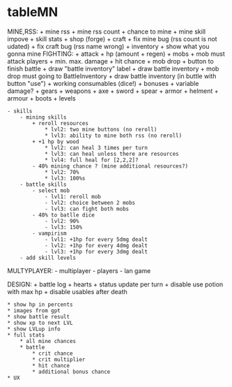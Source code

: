 # tableMN
MINE,RSS:
	+ mine rss
	+ mine rss count
	+ chance to mine
	+ mine skill impove
	+ skill stats
	+ shop (forge)
	+ craft
	+ fix mine bug (rss count is not udated)
	+ fix craft bug (rss name wrong)
	+ inventory
	+ show what you gonna mine
FIGHTING:
	+ attack
	+ hp (amount + regen)
	+ mobs
	+ mob must attack players
	+ min. max. damage
	+ hit chance
	+ mob drop
	+ button to finish battle
	+ draw "battle inventory" label
	+ draw battle inventory
	+ mob drop must going to BattleInventory
	+ draw battle inventory (in buttle with button "use")
	+ working consumables (dice!)
		+ bonuses
		+ variable damage?
	+ gears
		+ weapons
			+ axe
			+ sword
			+ spear
		+ armor
			+ helment
			+ armour
			+ boots
	+ levels

	- skills 
		- mining skills
			+ reroll resources
				* lvl2: two mine buttons (no reroll)
				* lvl3: ability to mine both rss (no reroll)
			+ +1 hp by wood
				* lvl2: can heal 3 times per turn
				* lvl3: can heal unless there are resources
				* lvl4: full heal for [2,2,2]?
			- 40% mining chance ? (mine additional resources?)
				* lvl2: 70%
				* lvl3: 100%s
		- battle skills
			- select mob
				- lvl1: reroll mob
				- lvl2: choice between 2 mobs
				- lvl3: can fight both mobs
			- 40% to batlle dice
				- lvl2: 90%
				- lvl3: 150%
			- vampirism
				- lvl1: +1hp for every 5dmg dealt
				- lvl2: +1hp for every 4dmg dealt
				- lvl3: +1hp for every 3dmg dealt
		- add skill levels
MULTYPLAYER:
	- multiplayer 
	- players
	- lan game

DESIGN:
	+ battle log
	+ hearts
	+ status update per turn
	+ disable use potion with max hp
	+ disable usables after death
	
	* show hp in percents
	* images from gpt
	* show battle result
	* show xp to next LVL
	* show LVLup info
	* full stats
		* all mine chances
		* battle
			* crit chance
			* crit multiplier
			* hit chance
			* additional bonus chance
	* UX